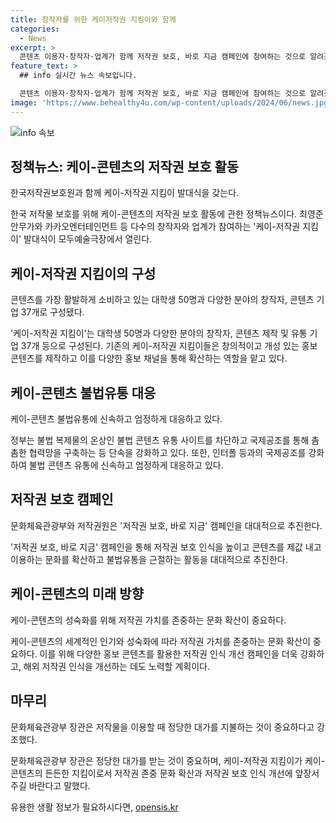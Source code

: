 ```yaml
---
title: 창작자를 위한 케이저작권 지킴이와 함께
categories:
  - News
excerpt: >
  콘텐츠 이용자·창작자·업계가 함께 저작권 보호, 바로 지금 캠페인에 참여하는 것으로 알려졌다. 케이저작권 지킴이 발대식에는 대학생과 다양한 분야의 창작자, 콘텐츠 기업 등이 참여했다. 정부는 불법 콘텐츠 근절을 위해 대책을 마련했으며, 저작권 침해를 막기 위해 국민의 인식 전환을 강조했다. 대학생 저작권 지킴이는 홍보 콘텐츠를 제작하고 불법유통을 신고하는 등 활발한 활동을 펼칠 예정이다. 케이콘텐츠의 세계적 확산에 대응하기 위해 해외 기관과 협력해 해외 저작권 인식을 높이는 계획도 발표됐다.
feature_text: >
  ## info 실시간 뉴스 속보입니다.

  콘텐츠 이용자·창작자·업계가 함께 저작권 보호, 바로 지금 캠페인에 참여하는 것으로 알려졌다. 케이저작권 지킴이 발대식에는 대학생과 다양한 분야의 창작자, 콘텐츠 기업 등이 참여했다. 정부는 불법 콘텐츠 근절을 위해 대책을 마련했으며, 저작권 침해를 막기 위해 국민의 인식 전환을 강조했다. 대학생 저작권 지킴이는 홍보 콘텐츠를 제작하고 불법유통을 신고하는 등 활발한 활동을 펼칠 예정이다. 케이콘텐츠의 세계적 확산에 대응하기 위해 해외 기관과 협력해 해외 저작권 인식을 높이는 계획도 발표됐다.
image: 'https://www.behealthy4u.com/wp-content/uploads/2024/06/news.jpg'
---
```


<p><img src="https://www.behealthy4u.com/wp-content/uploads/2024/06/news.jpg" alt="info 속보" /></p>

<h2 data-ke-size="size26">정책뉴스: 케이-콘텐츠의 저작권 보호 활동</h2>

<p data-ke-size="size16">한국저작권보호원과 함께 케이-저작권 지킴이 발대식을 갖는다.</p>

<p>한국 저작물 보호를 위해 케이-콘텐츠의 저작권 보호 활동에 관한 정책뉴스이다. 최영준 안무가와 카카오엔터테인먼트 등 다수의 창작자와 업계가 참여하는 '케이-저작권 지킴이' 발대식이 모두예술극장에서 열린다.</p>

<h2 data-ke-size="size26">케이-저작권 지킴이의 구성</h2>

<p data-ke-size="size16">콘텐츠를 가장 활발하게 소비하고 있는 대학생 50명과 다양한 분야의 창작자, 콘텐츠 기업 37개로 구성됐다.</p>

<p>'케이-저작권 지킴이'는 대학생 50명과 다양한 분야의 창작자, 콘텐츠 제작 및 유통 기업 37개 등으로 구성된다. 기존의 케이-저작권 지킴이들은 창의적이고 개성 있는 홍보 콘텐츠를 제작하고 이를 다양한 홍보 채널을 통해 확산하는 역할을 맡고 있다.</p>

<h2 data-ke-size="size26">케이-콘텐츠 불법유통 대응</h2>

<p data-ke-size="size16">케이-콘텐츠 불법유통에 신속하고 엄정하게 대응하고 있다.</p>

<p>정부는 불법 복제물의 온상인 불법 콘텐츠 유통 사이트를 차단하고 국제공조를 통해 촘촘한 협력망을 구축하는 등 단속을 강화하고 있다. 또한, 인터폴 등과의 국제공조를 강화하여 불법 콘텐츠 유통에 신속하고 엄정하게 대응하고 있다.</p>

<h2 data-ke-size="size26">저작권 보호 캠페인</h2>

<p data-ke-size="size16">문화체육관광부와 저작권원은 '저작권 보호, 바로 지금' 캠페인을 대대적으로 추진한다.</p>

<p>'저작권 보호, 바로 지금' 캠페인을 통해 저작권 보호 인식을 높이고 콘텐츠를 제값 내고 이용하는 문화를 확산하고 불법유통을 근절하는 활동을 대대적으로 추진한다. </p>

<h2 data-ke-size="size26">케이-콘텐츠의 미래 방향</h2>

<p data-ke-size="size16">케이-콘텐츠의 성숙화를 위해 저작권 가치를 존중하는 문화 확산이 중요하다.</p>

<p>케이-콘텐츠의 세계적인 인기와 성숙화에 따라 저작권 가치를 존중하는 문화 확산이 중요하다. 이를 위해 다양한 홍보 콘텐츠를 활용한 저작권 인식 개선 캠페인을 더욱 강화하고, 해외 저작권 인식을 개선하는 데도 노력할 계획이다.</p>

<h2 data-ke-size="size26">마무리</h2>

<p data-ke-size="size16">문화체육관광부 장관은 저작물을 이용할 때 정당한 대가를 지불하는 것이 중요하다고 강조했다.</p>

<p>문화체육관광부 장관은 정당한 대가를 받는 것이 중요하며, 케이-저작권 지킴이가 케이-콘텐츠의 든든한 지킴이로서 저작권 존중 문화 확산과 저작권 보호 인식 개선에 앞장서 주길 바란다고 말했다.</p>
유용한 생활 정보가 필요하시다면, <a href="https://opensis.kr" rel="dofollow">opensis.kr</a>


